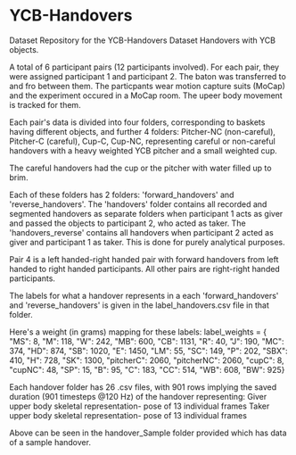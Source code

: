 # YCB-Handovers
Dataset Repository for the YCB-Handovers Dataset
Handovers with YCB objects.

A total of 6 participant pairs (12 participants involved). For each pair, they were assigned participant 1 and participant 2. The baton was transferred to and fro between them. The particpants wear motion capture suits (MoCap) and the experiment occured in a MoCap room. The upeer body movement is tracked for them.

Each pair's data is divided into four folders, corresponding to baskets having different objects, and further 4 folders: Pitcher-NC (non-careful), Pitcher-C (careful), Cup-C, Cup-NC, representing careful or non-careful handovers with a heavy weighted YCB pitcher and a small weighted cup.

The careful handovers had the cup or the pitcher with water filled up to brim.

Each of these folders has 2 folders: 'forward_handovers' and 'reverse_handovers'. The 'handovers' folder contains all recorded and segmented handovers as separate folders when participant 1 acts as giver and passed the objects to participant 2, who acted as taker. The 'handovers_reverse' contains all handovers when participant 2 acted as giver and participant 1 as taker. This is done for purely analytical purposes.

Pair 4 is a left handed-right handed pair with forward handovers from left handed to right handed participants. All other pairs are right-right handed participants.

The labels for what a handover represents in a each 'forward_handovers' and 'reverse_handovers' is given in the label_handovers.csv file in that folder.

Here's a weight (in grams) mapping for these labels: 
label_weights = {
    "MS": 8, "M": 118, "W": 242, "MB": 600, "CB": 1131,
    "R": 40, "J": 190, "MC": 374, "HD": 874, "SB": 1020, "E": 1450,
    "LM": 55, "SC": 149, "P": 202, "SBX": 410, "H": 728, "SK": 1300,
    "pitcherC": 2060, "pitcherNC": 2060, "cupC": 8, "cupNC": 48,
    "SP": 15, "B": 95, "C": 183, "CC": 514, "WB": 608, "BW": 925}

Each handover folder has 26 .csv files, with 901 rows implying the saved duration (901 timesteps @120 Hz) of the handover representing:
Giver upper body skeletal representation- pose of 13 individual frames
Taker upper body skeletal representation- pose of 13 individual frames

Above can be seen in the handover_Sample folder provided which has data of a sample handover.
